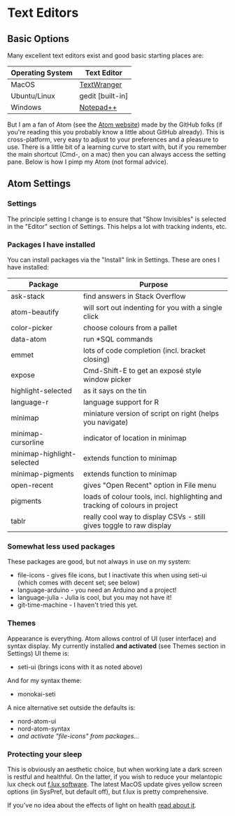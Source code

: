 # Text Editors
## Basic Options
Many excellent text editors exist and good basic starting places are:

Operating System | Text Editor
---------------- | -----------
MacOS | [TextWranger](http://www.barebones.com/products/textwrangler/)
Ubuntu/Linux | gedit [built-in]
Windows |[Notepad++](https://notepad-plus-plus.org)

But I am a fan of Atom (see the [Atom website](https://atom.io)) made by the GitHub folks (if you're reading this you probably know a little about GitHub already). This is cross-platform, very easy to adjust to your preferences and a pleasure to use. There is a little bit of a learning curve to start with, but if you remember the main shortcut (Cmd-, on a mac) then you can always access the setting pane. Below is how I pimp my Atom (not formal advice).

## Atom Settings
### Settings
The principle setting I change is to ensure that "Show Invisibles" is selected in the "Editor" section of Settings. This helps a lot with tracking indents, etc.

### Packages I have installed
You can install packages via the "Install" link in Settings. These are ones I have installed:

Package | Purpose
------- | -------
ask-stack | find answers in Stack Overflow
atom-beautify | will sort out indenting for you with a single click
color-picker | choose colours from a pallet
data-atom | run \*SQL commands
emmet | lots of code completion (incl. bracket closing)
expose | Cmd-Shift-E to get an exposé style window picker
highlight-selected | as it says on the tin
language-r | language support for R
minimap | miniature version of script on right (helps you navigate)
minimap-cursorline | indicator of location in minimap
minimap-highlight-selected | extends function to minimap
minimap-pigments | extends function to minimap
open-recent | gives "Open Recent" option in File menu
pigments | loads of colour tools, incl. highlighting and tracking of colours in project
tablr | really cool way to display CSVs - still gives toggle to raw display

### Somewhat less used packages
These packages are good, but not always in use on my system:
* file-icons - gives file icons, but I inactivate this when using seti-ui (which comes with decent set; see below)
* language-arduino - you need an Arduino and a project!
* language-julia - Julia is cool, but you may not have it!
* git-time-machine - I haven't tried this yet.

### Themes
Appearance is everything. Atom allows control of UI (user interface) and syntax display. My currently installed **and activated** (see Themes section in Settings) UI theme is:
* seti-ui (brings icons with it as noted above)

And for my syntax theme:
* monokai-seti

A nice alternative set outside the defaults is:
* nord-atom-ui
* nord-atom-syntax
* *and activate "file-icons" from packages...*

### Protecting your sleep
This is obviously an aesthetic choice, but when working late a dark screen is restful and healthful. On the latter, if you wish to reduce your melantopic lux check out [f.lux software](https://justgetflux.com). The latest MacOS update gives yellow screen options (in SysPref, but default off), but f.lux is pretty comprehensive.

If you've no idea about the effects of light on health [read about it](http://dx.doi.org/10.1530/EC-16-0097).
